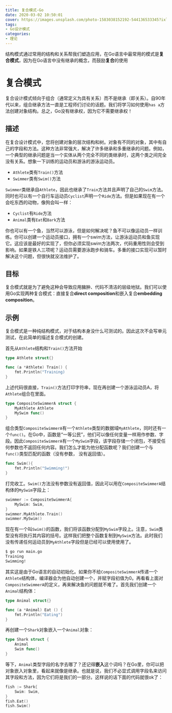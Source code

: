 ```yaml
---
title: 复合模式-Go
date: 2020-03-02 10:50:01
cover: https://images.unsplash.com/photo-1583038152192-544136533345?ixlib=rb-1.2.1&ixid=eyJhcHBfaWQiOjEyMDd9&auto=format&fit=crop&w=500&q=60
tags:
- Go设计模式
categories:
- 理论
---
```


结构模式通过常用的结构和关系帮我们塑造应用，在Go语言中最常用的模式是**复合模式**，因为在Go语言中没有继承的概念，而鼓励**复合**的使用

# 复合模式

复合设计模式倾向于组合（通常定义为具有关系）而不是继承（即关系）。自90年代以来，组合继承方法一直是工程师们讨论的话题。我们将学习如何使用`has a`方法创建对象结构。总之，Go没有继承权，因为它不需要继承权！

## 描述
在复合设计模式中，您将创建对象的层次结构和树。对象有不同的对象，其中有自己的字段和方法。这种方法非常强大，解决了许多继承和多重继承的问题。例如，一个典型的继承问题是当一个实体从两个完全不同的类继承时，这两个类之间完全没有关系。想象一下训练的运动员和游泳的游泳运动员。

- `Athlete`类有`Train()`方法
- `Swimmer`类有`Swim()`方法

`Swimmer`类继承自`Athlete`，因此也继承了`Train`方法并且声明了自己的`Swim`方法。同时也可以有一个自行车运动员`Cyclist`声明一个`Ride`方法。但是如果现在有一个会吃东西的动物，像狗会叫一样：

- `Cyclist`有`Ride`方法
- `Animal`类有`Eat`和`Bark`方法

你也可以有一个鱼，当然可以游泳，但是如何解决呢？鱼不可以像运动员一样训练。你可以创建一个运动员接口，拥有一个swim方法，让游泳运动员和鱼实现它。这应该是最好的实现了，但你必须实现swim方法两次，代码重用性则会受到影响。如果是铁人三项呢？运动员需要游泳跑步和骑车。多重的接口实现可以暂时解决这个问题，但很快就没法维护了。

## 目标

复合模式就是为了避免这种会导致应用臃肿、代码不清洁的层级地狱。我们可以使用Go实现两种复合模式：直接复合**direct composition**和嵌入复合**embedding composition**。

## 示例

复合模式是一种纯结构模式，对于结构本身没什么可测试的。因此这次不会写单元测试，在此简单的描述复合模式的创建。

首先从`Athlete`结构和`Train()`方法开始

``` Go
type Athlete struct{}

func (a *Athlete) Train() {
    fmt.Println("Training)
}
```

上述代码很直接，`Train()`方法打印字符串，现在再创建一个游泳运动员A，将`Athlete`组合在里面。

``` Go
type CompositeSwimmerA struct {
    MyAthlete Athlete
    MySwim func()
}
```

组合类型`CompositeSwimmerA`有一个`Athlete`类型的数据域`MyAthlete`，同时还有一个`func()`。在Go中，函数是“一等公民”，他们可以像任何变量一样用作参数、字段。因此`CompositeSwimmerA`有一个`MySwim`字段，该字段存储一个闭包，不接受任何参数也不返回任何内容。我们怎么才能为他分配函数呢？我们创建一个与`func()`类型匹配的函数（没有参数， 没有返回值）。

``` Go
func Swim(){
    fmt.Println("Swimming!")
}
```

打完收工。`Swim()`方法没有参数没有返回值，因此可以用在`CompositeSwimmerA`结构体的`MySwim`字段上：

``` Go
swimmer := CompositeSwimmerA{ 
    MySwim: Swim,
}
swimmer.MyAthlete.Train() 
swimmer.MySwim()
```

现在有一个叫`Swim()`的函数，我们将该函数分配到`MySwim`字段上。注意，`Swim`类型没有将执行其内容的括号。这样我们把整个函数复制到`MySwim`方法。此时我们没有传递任何运动员到`MyAthlete`字段但是已经可以使用使用了。

``` Bash
$ go run main.go
Training
Swimming!
```

其实这是由于Go语言的自动初始化。如果你不给`CompositeSwimmerA`传递一个`Athlete`结构体，编译器会为他自动创建一个，并赋字段初值为0。再看看上面对`CompositeSwimmerA`的定义，再来解决鱼的问题就不难了。首先我们创建一个`Animal`结构体：

``` Go
type Animal struct{}

func (a *Animal) Eat () {
    fmt.Println("Eating")
}
```

再创建一个`Shark`对象嵌入一个`Animal`对象：

``` Go
type Shark struct {
    Animal
    Swim func()
}
```

等下，`Animal`类型字段的名字去哪了？还记得**嵌入**这个词吗？在Go里，你可以把对象嵌入对象里，看起来就像是继承。也就是说，我们不必显式调用字段名来访问其字段和方法，因为它们将是我们的一部分。这样说的话下面的代码就很ok了：

``` Go
fish := Shark{
    Swim: Swim,
}
fish.Eat()
fish.Swim()
```